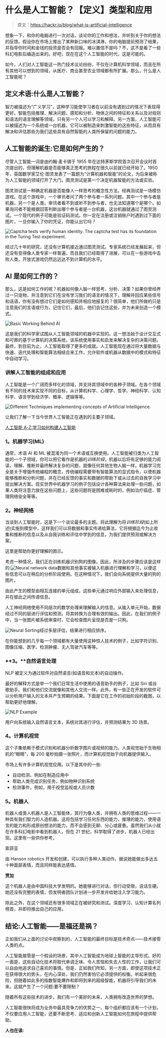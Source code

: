 # 什么是人工智能？【定义】类型和应用

> 原文：<https://hackr.io/blog/what-is-artificial-intelligence>

想象一下，和你的电脑进行一次对话，谈论你的工作和想法，并听到关于你的想法的反馈。假设你在市场上推出了某种新口味的冰淇淋，你的电脑提前预测了结果，并指导你时间和金钱的投资是否会有回报。难以置信不是吗？不，这不是看了一些科幻电影后编造出来的。好吧，现在在这个人工智能的时代，这是可能的。

如今，人们对人工智能这一热门技术议论纷纷，不仅在计算机科学领域，而且在所有其他可以想到的领域，从医疗、商业甚至农业领域都有所扩展。那么，什么是人工智能呢？

## **定义术语:什么是人工智能？**

智力被描述为“广义学习”，这种学习能使学习者在以前没有遇到过的情况下表现得更好。智能包括推理、解决问题、感知和分析、物体之间的特征和关系以及对规则和语法的语言理解等领域，只有另一个人可以学习和解释。另一方面，人工智能可以被描述为一个系统或一台机器，它可以被制造来刺激智能的这些特征，从而具有解决和评估那些为我们这些具有自然智能的人类所保留的问题的能力。

## **人工智能的诞生:它是如何产生的？**

尽管人工智能一词是由约翰·麦卡锡于 1955 年在达特茅斯学院首次召开会议时首次提出的，但理解机器是否能够真正思考的旅程在很久以前就已经开始了。1950 年，英国数学家艾伦·图灵发表了一篇题为“计算机器和智能”的论文，为后来被称为人工智能的领域打开了大门。图灵测试是第一个决定机器智能的方法或实验。

图灵测试是一种确定机器是否能像人一样思考的概念性方法。经典测试是一场模仿游戏。在这个游戏中，一个审讯者问了两个参与者一系列问题。其中一个参与者是机器，另一个是人类。审讯者看不到或听不到参与者，也无法知道哪个是哪个。如果询问者不能根据回答判断出哪个参与者是一台机器，这台机器就通过了图灵测试。一个现代的例子可能是验证码测试。你一定在注册或注销账户时遇到过下面的图片，一旦你输入了你的凭证，你能认出它吗？

![Captcha tests verify human identity. The captcha test has its foundation in the Turing Test experiment.](img/07ccad2db37bb7462dbde305a073a5ca.png)

经过几十年的研究，还没有计算机接近通过图灵测试。专家系统已经发展起来，但还没有变得像人类专家一样普遍，而且我们已经取得了进展，可以在一些游戏中击败人类，开放式游戏仍然远远达不到计算机的水平。

## AI 是如何工作的？

那么，这是如何工作的呢？机器如何像人脑一样思考、分析、决策？如果你曾经养过一只宠物，并注意到它们在没有学习我们的语言的情况下，理解并回应某些信号和话语，你有没有想过它们是如何感知并相应地报复的？很简单，他们所做的只是注意我们的言语或行为，记住它们，最后，他们会记住这些，并为未来创造一个模式。

![Basic Working Behind AI](img/10d739bcf1bd87a1b31212b3607e9cfc.png)

这是我们的科学家试图从人工智能领域的机器中实现的。这一想法始于设计交互式和可靠的基于计算机的决策系统，该系统使用事实和启发来解决复杂的决策问题。最终，到目前为止，人工智能取得了更多的成就。人工智能现在通过将大量数据与快速、迭代处理和智能算法相结合来工作，允许软件或机器从数据中的模式和特征中自动学习。

### **讲解人工智能的组成和应用**

人工智能是一个广阔而多样化的领域，并支持其领域中的各种子领域。在各个领域有不同的技术来实现不同的目标，从计算机科学、心理学、哲学、神经科学、认知科学、语言学到经济学、概率、逻辑等等。

![Different Techniques implementing concepts of Artificial Intelligence.](img/af2739be78ba7f3ebdc45caca91ce4f4.png)

让我们了解一下当今世界人工智能正在遇到的主要子领域。

[人工智能 A-Z:学习如何构建人工智能](https://click.linksynergy.com/deeplink?id=jU79Zysihs4&mid=39197&murl=https%3A%2F%2Fwww.udemy.com%2Fcourse%2Fartificial-intelligence-az%2F)

### **1。机器学习(ML)**

通常，术语 AI 和 ML 被混淆为同一个术语或互换使用。人工智能被归类为人工智能的一个子领域，你可以把它看作是机器的*训练阶段*，机器以后将有足够的能力阅读、理解、推断并最终解决复杂的问题，就像任何其他生物人脑一样。机器学习完全是关于增强传统编程的概念，传统编程需要带有智能算法的显式指令，以使机器能够推断和分析问题，并在已经反馈的事实和数据的帮助下或从过去的自我学习中提出解决方案。现实世界中机器学习的例子包括设计各种算法来处理一些问题，如果人类将注意力放在这些问题上，这些问题将是困难或耗时的，例如治疗癌症、管理网络安全等等。

### **2。神经网络**

当谈到人工智能时，这是下一个谈论最多的主题。将此理解为将*训练阶段*(如上所述)实施到模型中，这样我们可以将数据和事实传递给算法，它将根据迄今为止收集和推断的信息以及从自我训练和评估中学到的信息，为我们提供预测或解决方案。

这里是帮助你更好理解的图示。

考虑一种情况，我们正在训练机器识别狗的图像。因此，所涉及的步骤应该是这样的:![Neural network data](img/6029654f5928ecb6f6b19909df4928c2.png)数据和其他事实被输入机器进行理解和学习，以便这些信息可以在稍后的分析阶段使用。在这种情况下，我们会向系统提供大量的狗的图片。

由此产生的模型由相互连接的单元组成，这些单元通过响应外部输入来处理信息，并在彼此之间传递信息。

人工神经网络使用不同层次的数学处理来理解输入的信息。从输入单元开始，数据经过不同的层进行评估和预测，将其转换为合理有效的输出。因此，在我们的例子中，当一张图片被系统审查时，它会检查图片呈现是否是一只狗。

![Neural Sorting](img/ecf9273a176454fe6dba1fb5db2da004.png)经过多层评估，结果进行相应排序。

在你能想到的几乎每一个领域都有大量使用这种惊人技术的例子，比如字符识别、图像压缩、医学、检测肿瘤、无人驾驶汽车等等。

### **3。**自然语言处理

NLP 被定义为通过软件对自然语言(如语音和文本)的自动操作。

最好的解释方式是举一个我们日常生活中使用的语音助手的例子，比如 Siri 或谷歌助手。我们和他们交流就像和其他人交流一样。此外，有一些正在开发的软件可以分析用户输入的文本并产生预期的结果。下面是它在工作的初始阶段的截图，以帮助更好地理解。

![NLP Example](img/b5e9c478d16d068487a30782ec555afe.png)

用户向系统输入自然语言文本，系统对其进行评估，并预测结果为 3D 场景。

### **4。计算机视觉**

这个子集依赖于模式识别和机器分析数字图片或视频的能力。人类视觉始于生物相机的“眼睛”，每 200 毫秒拍摄一张照片，而计算机视觉始于向机器提供输入。

市场上有许多计算机视觉应用。以下是其中的一些:

*   自动检测，例如在制造应用中
*   帮助人类完成识别任务，例如物种识别系统
*   检测事件，例如，用于视觉监视或人员计数

### **5。机器人**

机器人或类人机器人是人工智能体，其行为像人类，并拥有人类的思维过程——一种具有我们智力的人造机器。这将包括学习任何东西的能力，推理的能力，使用语言的能力和形成原创想法的能力，而不会感到无聊、分心或疲惫。虽然我们从小就在许多科幻电影中看到机器人，但在 21 世纪，科学取得了进步，机器人已经出现。这里有一些供你参考。

索菲亚

由 Hanson robotics 开发和创建，可以执行多种人类动作。据说她能做出多达五十种面部表情，而且同样能表达感情。

**贾加**

这个机器人是由中国科技大学发明的。她能够进行对话，但行动受限，说话生硬。她还没有完整的表情，但发明者团队计划进一步开发并给她注入学习能力。

除此之外，在这个领域还有很多领域正在被研究和测试。深度学习、认知计算名列榜首，并即将推出自己的应用。

## **结论:人工智能——是福还是祸？**

正如我们从上面的讨论中观察到的，人工智能的最终目标是技术奇点——技术接管人类的点。

人工智能接管是一个假设的场景，其中人工智能成为地球上智能的主导形式。好的一面是，这些自动化技术将取代单调乏味、令人苦恼和失去人性的工作，让我们可以自由地追求自己喜欢的事情。但是，正如我们所知，另一方面，即使这项技术正在获得很大的势头，在内心深处，我们仍然害怕它必须提供的权衡。听起来很危险，但随着如此多的指数智能爆炸和即将到来的超级智能，机器将引导我们的未来。这就产生了一个问题:要不要限制？

随着所有这些技术的进步，我们有一个美好的未来，人类拥有改造世界的梦想。

人工智能很快将成为业务中最具竞争力的优势之一，每个组织都应该有一个计划，不仅要应用人工智能，还要不断思考、适应和创新人工智能如何在旅程中提供帮助。

**人也在读:**